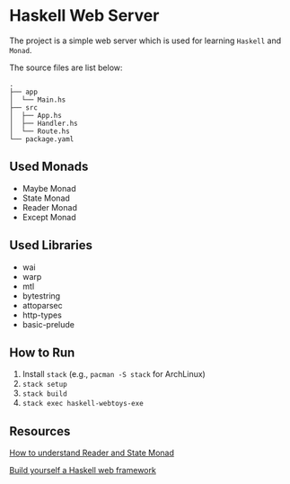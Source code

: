 # Haskell Web Server

The project is a simple web server which is used for learning `Haskell` and `Monad`.

The source files are list below:


```text
.
├── app
│  └── Main.hs
├── src
│  ├── App.hs
│  ├── Handler.hs
│  └── Route.hs
└── package.yaml
```

## Used Monads

- Maybe Monad
- State Monad
- Reader Monad
- Except Monad

## Used Libraries

- wai
- warp
- mtl
- bytestring
- attoparsec
- http-types
- basic-prelude

## How to Run

1. Install `stack` (e.g., `pacman -S stack` for ArchLinux)
2. `stack setup`
3. `stack build`
4. `stack exec haskell-webtoys-exe `

## Resources

[How to understand Reader and State Monad](https://qr.ae/pGbMjk)

[Build yourself a Haskell web framework](https://cbaatz.github.io/build-a-haskell-web-framework/#1)

